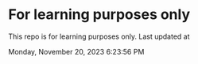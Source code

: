 # For learning purposes only
This repo is for learning purposes only.
Last updated at

Monday, November 20, 2023 6:23:56 PM

